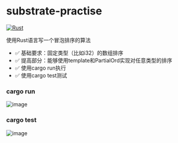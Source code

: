 # substrate-practise

[![Rust](https://github.com/solofomo/substrate-practise/actions/workflows/rust.yml/badge.svg?branch=main)](https://github.com/solofomo/substrate-practise/actions/workflows/rust.yml)

使用Rust语言写一个冒泡排序的算法
- ✅ 基础要求：固定类型（比如i32）的数组排序
- ✅ 提高部分：能够使用template和PartialOrd实现对任意类型的排序
- ✅ 使用cargo run执行
- ✅ 使用cargo test测试

### cargo run
![image](https://user-images.githubusercontent.com/83760488/225518459-f75d61bc-9dc5-430a-9400-1438fa42bf01.png)

### cargo test
![image](https://user-images.githubusercontent.com/83760488/225557637-31fec9a7-e5b1-46b7-93ad-00b3aeaca450.png)
